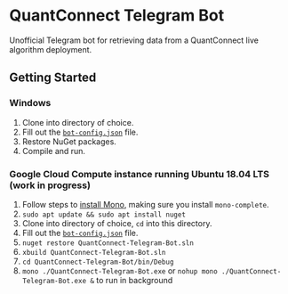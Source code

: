 # QuantConnect Telegram Bot

Unofficial Telegram bot for retrieving data from a QuantConnect live algorithm deployment.

## Getting Started

### Windows

1. Clone into directory of choice.
1. Fill out the [`bot-config.json`](https://github.com/Doggie52/QuantConnect-Telegram-Bot/blob/master/QuantConnect-Telegram-Bot/bot-config.json) file.
1. Restore NuGet packages.
1. Compile and run.

### Google Cloud Compute instance running Ubuntu 18.04 LTS (work in progress)

1. Follow steps to [install Mono](https://www.mono-project.com/download/stable/#download-lin-ubuntu), making sure you install `mono-complete`.
1. `sudo apt update && sudo apt install nuget`
1. Clone into directory of choice, `cd` into this directory.
1. Fill out the [`bot-config.json`](https://github.com/Doggie52/QuantConnect-Telegram-Bot/blob/master/QuantConnect-Telegram-Bot/bot-config.json) file.
1. `nuget restore QuantConnect-Telegram-Bot.sln`
1. `xbuild QuantConnect-Telegram-Bot.sln`
1. `cd QuantConnect-Telegram-Bot/bin/Debug`
1. `mono ./QuantConnect-Telegram-Bot.exe` or `nohup mono ./QuantConnect-Telegram-Bot.exe &` to run in background

